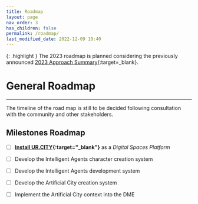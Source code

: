 ```yaml
---
title: Roadmap
layout: page
nav_order: 3
has_children: false
permalink: /roadmap/
last_modified_date: 2022-12-09 10:40
---
```


{: .highlight }
The 2023 roadmap is planned considering the previously announced [2023 Approach Summary](https://docs.IM.CITY/2023-approach){:target=_blank}.


# General Roadmap
----------------

The timeline of the road map is still to be decided following consultation with the community and other stakeholders.

## Milestones Roadmap 

- [ ] **[Install UR.CITY](https://UR.CITY){:target="_blank"}** as a _Digital Spaces Platform_
- [ ] Develop the Intelligent Agents character creation system
- [ ] Develop the Intelligent Agents development system
- [ ] Develop the Artificial City creation system
- [ ] Implement the Artificial City context into the DME

